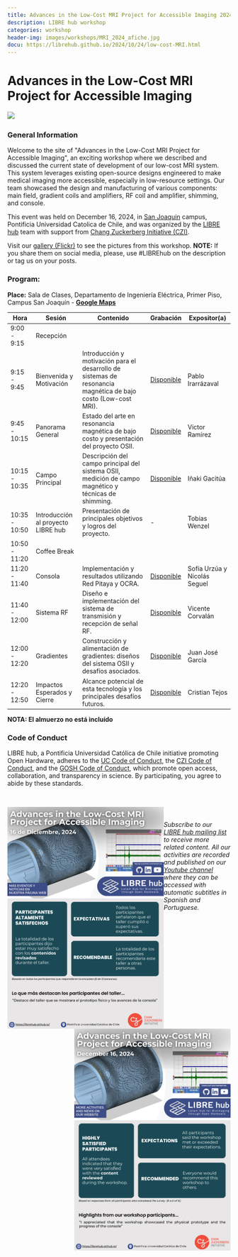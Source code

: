 ```yaml
---
title: Advances in the Low-Cost MRI Project for Accessible Imaging 2024
description: LIBRE hub workshop
categories: workshop
header-img: images/workshops/MRI_2024_afiche.jpg
docu: https://librehub.github.io/2024/10/24/low-cost-MRI.html
---
```


# Advances in the Low-Cost MRI Project for Accessible Imaging

<img src="{{site.baseurl}}/images/others/Low_MRI_workshop_participants.jpg" data-action="zoom">

### General Information

Welcome to the site of "Advances in the Low-Cost MRI Project for Accessible Imaging", an exciting workshop where we described and discussed the current state of development of our low-cost MRI system. This system leverages existing open-source designs engineered to make medical imaging more accessible, especially in low-resource settings. Our team showcased the design and manufacturing of various components: main field, gradient coils and amplifiers, RF coil and amplifier, shimming, and console.

This event was held on December 16, 2024, in [San Joaquin](https://www.uc.cl/universidad/nuestros-campus/san-joaquin/) campus, Pontificia Universidad Catolica de Chile, and was organized by the [LIBRE hub](https://librehub.github.io/people/) team with support from [Chang Zuckerberg Initiative (CZI)](https://chanzuckerberg.com/).

Visit our <a href="https://www.flickr.com/photos/197037882@N02/albums">gallery (Flickr)</a> to see the pictures from this workshop. **NOTE:** If you share them on social media, please, use #LIBREhub on the description or tag us on your posts.

### Program:

**Place:** Sala de Clases, Departamento de Ingeniería Eléctrica, Primer Piso, Campus San Joaquín - **[Google Maps](https://maps.app.goo.gl/6tEQac63fs5Y9hqW9)**

| Hora         | Sesión| Contenido |Grabación |  Expositor(a)  |
|--------------|-------|-----------|----------|----------------|
| 9:00 - 9:15  | Recepción |          |               |        |
| 9:15 - 9:45  | Bienvenida y Motivación | Introducción y motivación para el desarrollo de sistemas de resonancia magnética de bajo costo (Low-cost MRI).| [Disponible](https://youtu.be/XB50j2n6kkg?si=DWabMY13NINTvxrz) | Pablo Irarrázaval |
| 9:45 - 10:15 | Panorama General| Estado del arte en resonancia magnética de bajo costo y presentación del proyecto OSII.| [Disponible](https://youtu.be/HBagwTIDuI4?si=0ya1HNMviMle4FRD)| Victor Ramírez |
| 10:15 - 10:35| Campo Principal| Descripción del campo principal del sistema OSII, medición de campo magnético y técnicas de shimming.| [Disponible](https://youtu.be/eLSEUU-29pA?si=eA6_1FSh4aQZBJFp) | Iñaki Gacitúa |
| 10:35 - 10:50| Introducción al proyecto LIBRE hub  | Presentación de principales objetivos y logros del proyecto. | - | Tobias Wenzel |
| 10:50 - 11:20| Coffee Break |          |               |        |
| 11:20 - 11:40| Consola | Implementación y resultados utilizando Red Pitaya y OCRA.| [Disponible](https://youtu.be/s-_wbssOHIE?feature=shared) | Sofía Urzúa y Nicolás Seguel |
| 11:40 - 12:00| Sistema RF | Diseño e implementación del sistema de transmisión y recepción de señal RF.| [Disponible](https://youtu.be/WHc1pmKATE8?feature=shared) | Vicente Corvalán |
| 12:00 - 12:20| Gradientes | Construcción y alimentación de gradientes: diseños del sistema OSII y desafíos asociados.| [Disponible](https://youtu.be/npizWQPsmRk) | Juan José García |
| 12:20 - 12:50| Impactos Esperados y Cierre | Alcance potencial de esta tecnología y los principales desafíos futuros.| [Disponible](https://youtu.be/yLyOGq9DflQ?feature=shared) | Cristian Tejos |

**NOTA: El almuerzo no está incluído**

### Code of Conduct

LIBRE hub, a Pontificia Universidad Católica de Chile initiative promoting Open Hardware, adheres to the [UC Code of Conduct](https://www.uc.cl/codigo-de-honor/), the [CZI Code of Conduct](https://chanzuckerberg.github.io/open-science/CODE_OF_CONDUCT.html), and the [GOSH Code of Conduct](https://openhardware.science/gosh-2017/gosh-code-of-conduct/), which promote open access, collaboration, and transparency in science. By participating, you agree to abide by these standards.

<br>

<p float="center">
  <img src="/images/workshops/LowMRI_ES_2024.png" height=500 align='left'>
  <img src="/images/workshops/LowMRI_EN_2024.png" height=500 align='right'>
</p>

<br>

*Subscribe to our [LIBRE hub mailing list](https://mailchi.mp/2efa11be3d6b/libre_hub) to receive more related content. All our activities are recorded and published on our [Youtube channel](https://www.youtube.com/channel/UCKaffupDA8KKrDE0rd668Xw) where they can be accessed with automatic subtitles in Spanish and Portuguese.*

<!--
Please register using this form:

<iframe src="https://docs.google.com/forms/d/e/1FAIpQLScYfUAg5NAJ86AedKOM3JRCp7BENNRDP6wAglx0wFJ5O3biLQ/viewform?usp=sf_link" width="640" height="3184" frameborder="0" marginheight="0" marginwidth="0">Loading…</iframe>
-->